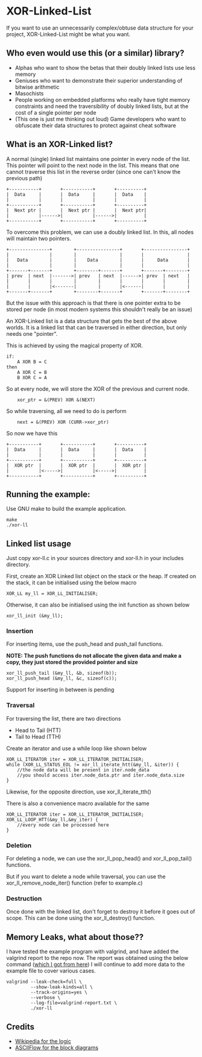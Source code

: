 # XOR-Linked-List
If you want to use an unnecessarily complex/obtuse data structure for your project,
XOR-Linked-List might be what you want.

## Who even would use this (or a similar) library?

* Alphas who want to show the betas that their doubly linked lists use less memory
* Geniuses who want to demonstrate their superior understanding of bitwise arithmetic
* Masochists
* People working on embedded platforms who really have tight memory constraints and need the 
traversibility of doubly linked lists, but at the cost of a single pointer per node
* (This one is just me thinking out loud) Game developers who want to obfuscate their data structures to 
protect against cheat software

## What is an XOR-Linked list?
A normal (single) linked list maintains one pointer in every node of the list.
This pointer will point to the next node in the list. This means that one cannot
traverse this list in the reverse order (since one can't know the previous path)
```
+-----------+       +-----------+       +----------+
|  Data     |       |  Data     |       |  Data    |
|           |       |           |       |          |
+-----------+       +-----------+       +----------+
|  Next ptr |       |  Next ptr |       |  Next ptr|
|           |------>|           |------>|          |
+-----------+       +-----------+       +----------+
```

To overcome this problem, we can use a doubly linked list. In this, all nodes 
will maintain two pointers.

```
+---------------+        +----------------+       +----------------+
|               |        |                |       |                |
|   Data        |        |    Data        |       |     Data       |
|               |        |                |       |                |
+-------+-------+        +--------+-------+       +-------+--------+
| prev  | next  |------->| prev   | next  |------>| prev  | next   |
|       |       |        |        |       |       |       |        |
|       |       |<-------|        |       |<------|       |        |
+-------+-------+        +--------+-------+       +-------+--------+

```

But the issue with this approach is that there is one pointer extra to be stored
per node (in most modern systems this shouldn't really be an issue)

An XOR-Linked list is a data structure that gets the best of the above worlds.
It is a linked list that can be traversed in either direction, but only needs 
one "pointer". 

This is achieved by using the magical property of XOR.
```
if:
    A XOR B = C
then
    A XOR C = B
    B XOR C = A
```

So at every node, we will store the XOR of the previous and current node.
```
    xor_ptr = &(PREV) XOR &(NEXT)
```
So while traversing, all we need to do is perform
```
    next = &(PREV) XOR (CURR->xor_ptr)
```

So now we have this
```
+-----------+       +-----------+       +----------+
|  Data     |       |  Data     |       |  Data    |
|           |       |           |       |          |
+-----------+       +-----------+       +----------+
|  XOR ptr  |       |  XOR ptr  |       |  XOR ptr |
|           |<----->|           |<----->|          |
+-----------+       +-----------+       +----------+
```

## Running the example:
Use GNU make to build the example application.
```
make
./xor-ll
```

## Linked list usage
Just copy xor-ll.c in your sources directory and xor-ll.h in your includes
directory.

First, create an XOR Linked list object on the stack or the heap. If created on
the stack, it can be initialised using the below macro
```
XOR_LL my_ll = XOR_LL_INITIALISER;
```
Otherwise, it can also be initialised using the init function as shown below
```
xor_ll_init (&my_ll);
```

### Insertion
For inserting items, use the push_head and push_tail functions.

**NOTE: The push functions do not allocate the given data and make a copy, 
they just stored the provided pointer and size**
```
xor_ll_push_tail (&my_ll, &b, sizeof(b));
xor_ll_push_head (&my_ll, &c, sizeof(c));
```

Support for inserting in between is pending

### Traversal
For traversing the list, there are two directions
* Head to Tail (HTT)
* Tail to Head (TTH)

Create an iterator and use a while loop like shown below
```
XOR_LL_ITERATOR iter = XOR_LL_ITERATOR_INITIALISER;
while (XOR_LL_STATUS_EOL != xor_ll_iterate_htt(&my_ll, &iter)) {
    //the node data will be present in iter.node_data
    //you should access iter.node_data.ptr and iter.node_data.size
}
```
Likewise, for the opposite direction, use xor_ll_iterate_tth()

There is also a convenience macro available for the same
```
XOR_LL_ITERATOR iter = XOR_LL_ITERATOR_INITIALISER;
XOR_LL_LOOP_HTT(&my_ll,&my_iter) {
    //every node can be processed here
}
```

### Deletion
For deleting a node, we can use the xor_ll_pop_head() and xor_ll_pop_tail()
functions.

But if you want to delete a node while traversal, you can use the 
xor_ll_remove_node_iter() function (refer to example.c)


### Destruction
Once done with the linked list, don't forget to destroy it before it goes out of
scope. This can be done using the xor_ll_destroy() function.

## Memory Leaks, what about those??
I have tested the example program with valgrind, and have added the valgrind report to 
the repo now. The report was obtained using the below command 
([which I got from here](https://stackoverflow.com/questions/5134891/how-do-i-use-valgrind-to-find-memory-leaks))
I will continue to add more data to the example file to cover various cases.
```
valgrind --leak-check=full \
         --show-leak-kinds=all \
         --track-origins=yes \
         --verbose \
         --log-file=valgrind-report.txt \
         ./xor-ll
```

## Credits
* [Wikipedia for the logic](https://en.wikipedia.org/wiki/XOR_linked_list)
* [ASCIIFlow for the block diagrams](http://asciiflow.com/)